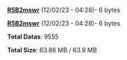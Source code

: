 [**R5B2mswr**](/data/R5B2mswr.txt) (12/02/23 - 04:28)- 6 bytes

[**R5B2mswr**](/data/R5B2mswr.txt) (12/02/23 - 04:28)- 6 bytes

**Total Datas**: 9555

**Total Size**: 63.86 MB / 63.9 MB